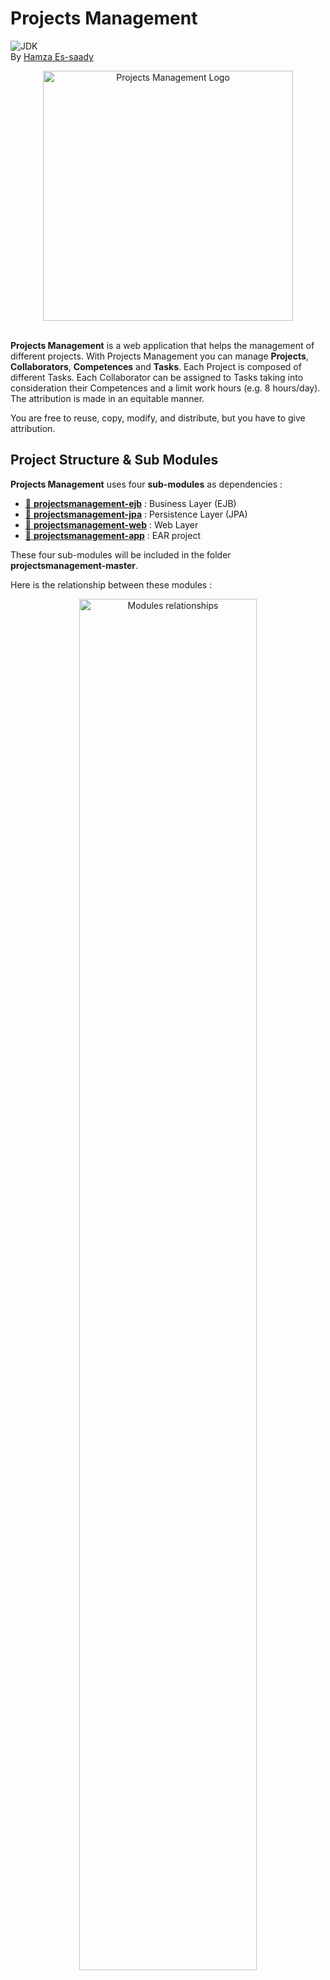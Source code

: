# Projects Management
![JDK][jdkBadge] <br/>
By [Hamza Es-saady][linkedinURL]

<!-- Logo -->
<div align="center">
<img src="./images/Logo.svg" alt="Projects Management Logo" width="400px">
</div> <br/>

<!-- Description -->
**Projects Management** is a web application that helps the management of different projects. With Projects Management you can manage **Projects**, **Collaborators**, **Competences** and **Tasks**. Each Project is composed of different Tasks. Each Collaborator can be assigned to Tasks taking into consideration their Competences and a limit work hours (e.g. 8 hours/day). The attribution is made in an equitable manner.

You are free to reuse, copy, modify, and distribute, but you have to give attribution.

## Project Structure & Sub Modules
**Projects Management** uses four **sub-modules** as dependencies :
* [:file_folder: **projectsmanagement-ejb**][ejbURL] : Business Layer (EJB)
* [:file_folder: **projectsmanagement-jpa**][jpaURL] : Persistence Layer (JPA)
* [:file_folder: **projectsmanagement-web**][webURL] : Web Layer
* [:file_folder: **projectsmanagement-app**][appURL] : EAR project

These four sub-modules will be included in the folder **projectsmanagement-master**. 

Here is the relationship between these modules :
<div align="center">
<img src="./images/modules.jpg" alt="Modules relationships" width="75%">
</div> <br/>

## Technologies & Tools
**Projects Management** is created with :
* JavaEE 7.0
* EJB 3.2 (Enterprise Java Bean)
* JPA (Java Persistence API)
* CDI
* Hibernate 5.4.16
* JSF 2.1 (JavaServer Faces) with Mojarra 2.3.2. implementation
* PrimeFaces 8
* JavaEE security
* Maven 2
* GlassFish 5
* MySQL 5

## Installation and configuration

### Database Schema
Run this **[script](./projectsManagement_db)** to create the database. The admin credentials will be inserted also : 
```
  username: master
  password: 123456
```
### Clone the project
Run this command to clone the project along with all the sub-modules :
```
  git clone https://github.com/Kuohamkun/projectsmanagement-bom.git --recursive
```

## Screenshots

### Landing Page
* Authentication : JavaEE Security

<div align="center">
<img src="./images/screenshots/landingPage.png" alt="Landing page" width="80%">
</div> <br/>

### Dashboard
* General overview of Projects, Collaborators, Competences and Tasks
<div align="center">
<img src="./images/screenshots/dashboard.png" alt="Dashboard" width="80%">
</div> <br/>

### Collaborators
* List, add, edit and delete collaborators
* Assign/remove competences
<div align="center">
<img src="./images/screenshots/collabs.png" alt="Collaborators list" width="80%">
</div> <br/>
<div align="center">
<img src="./images/screenshots/collabs2.png" alt="Collab Tasks" width="80%">
</div> <br/>
<div align="center">
<img src="./images/screenshots/collabs3.png" alt="Collab Competences" width="80%">
</div> <br/>
<div align="center">
<img src="./images/screenshots/collabs4.png" alt="Add new Collab" width="80%">
</div> <br/>

### Competences
* List, add, edit and delete competences
* Statistics showing the number of collaborators for each competence 
<div align="center">
<img src="./images/screenshots/comps.png" alt="Competences List" width="80%">
</div> <br/>

### Projects
* List, add, edit and delete projects

Here the creation of projects follows a time allocation rule. The maximum duration in a day is set at 8am, and weekends are disabled.
<div align="center">
<img src="./images/screenshots/projects.png" alt="Projects List" width="80%">
</div> <br/>

### Tasks
* List, add, edit and delete tasks
* Assign/remove tasks competences
* Assign work hours to collaborators in a given task. The attribution is made in an equitable manner.
<div align="center">
<img src="./images/screenshots/tasks.png" alt="Tasks List" width="80%">
</div> <br/>
<div align="center">
<img src="./images/screenshots/tasks2.png" alt="Assign hours to collabs" width="80%">
</div> <br/>
<div align="center">
<img src="./images/screenshots/tasks3.png" alt="Assign comps to tasks" width="80%">
</div> <br/>
<div align="center">
<img src="./images/screenshots/tasks4.png" alt="Add new Task" width="80%">
</div> <br/>


<!-- Identifiers --------------------------------------------------------- -->
[linkedinURL]: https://www.linkedin.com/in/essaadyhamza/
[ejbURL]: https://github.com/Kuohamkun/projectsmanagement-ejb
[jpaURL]: https://github.com/Kuohamkun/projectsmanagement-jpa
[webURL]: https://github.com/Kuohamkun/projectsmanagement-web
[appURL]: https://github.com/Kuohamkun/projectsmanagement-application
[jdkBadge]: https://img.shields.io/badge/JDK-1.8-007396?style=flat&logo=java

